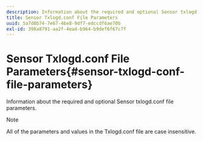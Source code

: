 ```yaml
---
description: Information about the required and optional Sensor txlogd.conf file parameters.
title: Sensor Txlogd.conf File Parameters
uuid: 5a7d8b74-7e67-46e8-9df7-edccdf6ae70b
exl-id: 398a8791-aa2f-4ead-b964-b9def6f67c7f
---
```

# Sensor Txlogd.conf File Parameters{#sensor-txlogd-conf-file-parameters}

Information about the required and optional Sensor txlogd.conf file parameters.

>[!NOTE]
>
>All of the parameters and values in the Txlogd.conf file are case insensitive.
